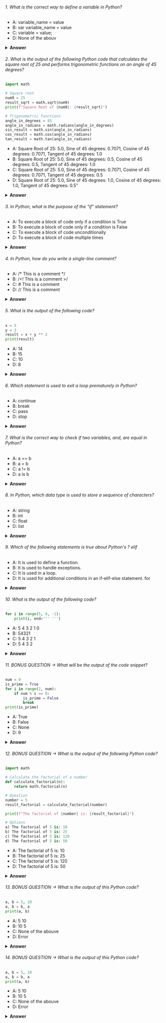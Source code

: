 ###### 1. What is the correct way to define a variable in Python?

- A: variable_name = value
- B: var variable_name = value
- C: variable = value;
- D: None of the abouv

<details><summary><b>Answer</b></summary> 
<p>

#### Correct Answer ->  A: variable_name = value

</p>
</details>

###### 2. What is the output of the following Python code that calculates the square root of 25 and performs trigonometric functions on an angle of 45 degrees?

```python
import math

# Square root
num9 = 25
result_sqrt = math.sqrt(num9)
print(f"Square Root of {num9}: {result_sqrt}")

# Trigonometric functions
angle_in_degrees = 45
angle_in_radians = math.radians(angle_in_degrees)
sin_result = math.sin(angle_in_radians)
cos_result = math.cos(angle_in_radians)
tan_result = math.tan(angle_in_radians)

```

- A: Square Root of 25: 5.0, Sine of 45 degrees: 0.7071, Cosine of 45 degrees: 0.7071, Tangent of 45 degrees: 1.0
- B: Square Root of 25: 5.0, Sine of 45 degrees: 0.5, Cosine of 45 degrees: 0.5, Tangent of 45 degrees: 1.0
- C: Square Root of 25: 5.0, Sine of 45 degrees: 0.7071, Cosine of 45 degrees: 0.7071, Tangent of 45 degrees: 0.5
- D: Square Root of 25: 5.0, Sine of 45 degrees: 1.0, Cosine of 45 degrees: 1.0, Tangent of 45 degrees: 0.5"

<details><summary><b>Answer</b></summary>
<p>

#### Correct Answer -> a) Square Root of 25: 5.0, Sine of 45 degrees: 0.7071, Cosine of 45 degrees: 0.7071, Tangent of 45 degrees: 1.0

</p>
</details>

###### 3. In Python, what is the purpose of the "if" statement?

- A: To execute a block of code only if a condition is True
- B: To execute a block of code only if a condition is False
- C: To execute a block of code unconditionally
- D: To execute a block of code multiple times

<details><summary><b>Answer</b></summary>
<p>

#### Correct Answer -> A) To execute a block of code only if a condition is True

</p>
</details>

###### 4. In Python, how do you write a single-line comment?

- A: /* This is a comment */
- B: /<! This is a comment >/
- C: # This is a comment
- D: // This is a comment

<details><summary><b>Answer</b></summary>
<p>

#### Correct Answer -> C: # This is a comment

</p>
</details>

###### 5. What is the output of the following code?

```python
x = 5
y = 3
result = x + y ** 2
print(result)

```

- A: 14
- B: 15
- C: 10
- D: 8

<details><summary><b>Answer</b></summary>
<p>

#### Correct Answer -> A: 14

</p>
</details>

###### 6. Which statement is used to exit a loop prematurely in Python?

- A: continue 
- B: break
- C: pass
- D: stop

<details><summary><b>Answer</b></summary>
<p>

#### Correct Answer -> B: break

</p>
</details>

###### 7. What is the correct way to check if two variables,  and, are equal in Python?

- A: a == b
- B: a = b
- C: a != b
- D: a is b

<details><summary><b>Answer</b></summary>
<p>

#### Correct Answer -> A: a == b

</p>
</details>

###### 8. In Python, which data type is used to store a sequence of characters?

- A: string
- B: int
- C: float
- D: list

<details><summary><b>Answer</b></summary>
<p>

#### Correct Answer -> A: str

</p>
</details>

###### 9. Which of the following statements is true about Python's ? elif

- A: It is used to define a function.
- B: It is used to handle exceptions.
- C: It is used in a  loop.
- D: It is used for additional conditions in an if-elif-else statement. for

<details><summary><b>Answer</b></summary>
<p>

#### Correct Answer -> D: It is used for additional conditions in an if-elif-else statement. for

</p>
</details>

###### 10. What is the output of the following code?

```python
for i in range(5, 0, -1):
    print(i, end=''' ''')
```

- A: 5   4   3   2   1  0
- B: 54321
- C: 5 4 3 2 1 
- D: 5 4 3 2

<details><summary><b>Answer</b></summary>
<p>

#### Correct Answer -> C: 5 4 3 2 1
</p>
</details>


###### 11. BONUS QUESTION -> What will be the output of the code snippet?

```python
num = 9
is_prime = True
for i in range(2, num):
    if num % i == 0:
        is_prime = False
        break
print(is_prime)

```

- A: True
- B: False
- C: None
- D: 9

<details><summary><b>Answer</b></summary>
<p>

#### Correct Answer -> You tell me :)) 
</p>
</details>


###### 12. BONUS QUESTION -> What is the output of the following Python code?

```python
import math

# Calculate the factorial of a number
def calculate_factorial(n):
    return math.factorial(n)

# Question
number = 5
result_factorial = calculate_factorial(number)

print(f"The factorial of {number} is: {result_factorial}")

# Options
a) The factorial of 5 is: 10
b) The factorial of 5 is: 25
c) The factorial of 5 is: 120
d) The factorial of 5 is: 50

```

- A: The factorial of 5 is: 10
- B: The factorial of 5 is: 25
- C: The factorial of 5 is: 120
- D: The factorial of 5 is: 50

<details><summary><b>Answer</b></summary>
<p>

#### Correct Answer -> You tell me :)) 

</p>
</details>

###### 13. BONUS QUESTION -> What is the output of this Python code?

```python
a, b = 5, 10
a, b = b, a
print(a, b)
```

- A: 5 10
- B: 10 5
- C: None of the abouve
- D: Error

<details><summary><b>Answer</b></summary>
<p>

#### Correct Answer -> You tell me :)) 
</p>
</details>

###### 14. BONUS QUESTION -> What is the output of this Python code?

```python
a, b = 5, 10
a, b = b, a
print(a, b)
```

- A: 5 10
- B: 10 5
- C: None of the abouve
- D: Error

<details><summary><b>Answer</b></summary>
<p>

#### Correct Answer -> You tell me :)) 
</p>
</details>
